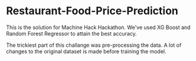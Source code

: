# Restaurant-Food-Price-Prediction

This is the solution for Machine Hack Hackathon.
We've used XG Boost and Random Forest Regressor to attain the best accuracy.

The trickiest part of this challange was pre-processing the data.
A lot of changes to the original dataset is made before training the model.
